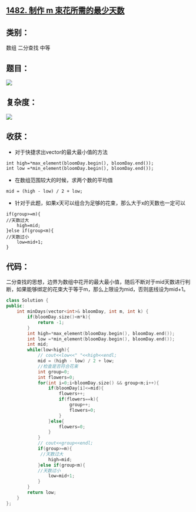 ## [1482. 制作 m 束花所需的最少天数](https://leetcode-cn.com/problems/minimum-number-of-days-to-make-m-bouquets/)

## 类别：

数组	二分查找	中等

## 题目：

![](E:\代码库\leetcode\img\1482_1.PNG)

## 复杂度：

![](E:\代码库\leetcode\img\1482_2.PNG)

## 收获：

- 对于快捷求出vector的最大最小值的方法

```
int high=*max_element(bloomDay.begin(), bloomDay.end());
int low =*min_element(bloomDay.begin(), bloomDay.end());
```

- 在数组范围较大的时候，求两个数的平均值

```
mid = (high - low) / 2 + low;
```

- 针对于此题，如果x天可以组合为足够的花束，那么大于x的天数也一定可以

```
if(group>=m){
//天数过大   
 	high=mid;                
}else if(group<m){
//天数过小
	low=mid+1;
}
```



## 代码：

二分查找的思想，边界为数组中花开的最大最小值，随后不断对于mid天数进行判断，如果能够绑定的花束大于等于m，那么上限设为mid，否则底线设为mid+1。

```c++
class Solution {
public:
    int minDays(vector<int>& bloomDay, int m, int k) {
        if(bloomDay.size()<m*k){
            return -1;
        }
        int high=*max_element(bloomDay.begin(), bloomDay.end());
        int low =*min_element(bloomDay.begin(), bloomDay.end());
        int mid;
        while(low<high){
            // cout<<low<<" "<<high<<endl;
            mid = (high - low) / 2 + low;
            //检查是否符合花束
            int group=0;
            int flowers=0;
            for(int i=0;i<bloomDay.size() && group<m;i++){
                if(bloomDay[i]<=mid){
                    flowers++;
                    if(flowers==k){
                        group++;
                        flowers=0;
                    }
                }else{
                    flowers=0;
                }
            }
            // cout<<group<<endl;
            if(group>=m){
             //天数过大   
                high=mid;                
            }else if(group<m){
            //天数过小
                low=mid+1;
            }
        }
        return low;
    }
};
```

